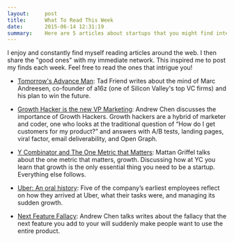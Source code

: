 ```yaml
---
layout:     post
title:      What To Read This Week
date:       2015-06-14 12:31:19
summary:    Here are 5 articles about startups that you might find interesting to read this week...
---
```


I enjoy and constantly find myself reading articles around the web. I then share the "good ones" with my immediate network. This inspired me to post my finds each week. Feel free to read the ones that intrigue you!

- [Tomorrow's Advance Man](http://www.newyorker.com/magazine/2015/05/18/tomorrows-advance-man?currentPage=all): Tad Friend writes about the mind of Marc Andreesen, co-founder of a16z (one of Silicon Valley's top VC firms) and his plan to win the future.

- [Growth Hacker is the new VP Marketing](http://andrewchen.co/how-to-be-a-growth-hacker-an-airbnbcraigslist-case-study/): Andrew Chen discusses the importance of Growth Hackers. Growth hackers are a hybrid of marketer and coder, one who looks at the traditional question of “How do I get customers for my product?” and answers with A/B tests, landing pages, viral factor, email deliverability, and Open Graph.

- [Y Combinator and The One Metric that Matters](http://learn.onemonth.com/y-combinator-and-the-one-metric-that-matters): Mattan Griffel talks about the one metric that matters, growth. Discussing how at YC you learn that growth is the only essential thing you need to be a startup. Everything else follows. 

- [Uber: An oral history](http://fortune.com/2015/06/03/uber-an-oral-history/a): Five of the company’s earliest employees reflect on how they arrived at Uber, what their tasks were, and managing its sudden growth.

- [Next Feature Fallacy](http://andrewchen.co/the-next-feature-fallacy-the-fallacy-that-the-next-new-feature-will-suddenly-make-people-use-your-product/?utm_source=andrewchen&utm_campaign=53a7ad7a0e-RSS_EMAIL_CAMPAIGN&utm_medium=email&utm_term=0_c1fae7e415-53a7ad7a0e-91069489): Andrew Chen talks writes about the fallacy that the next feature you add to your will suddenly make people want to use the entire product.
